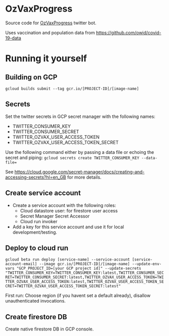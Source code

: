 # OzVaxProgress

Source code for [OzVaxProgress](https://twitter.com/oz_vax) twitter bot.

Uses vaccination and population data from https://github.com/owid/covid-19-data


# Running it yourself

## Building on GCP

`gcloud builds submit --tag gcr.io/[PROJECT-ID]/[image-name]`


## Secrets

Set the twitter secrets in GCP secret manager with the following names:

- TWITTER_CONSUMER_KEY
- TWITTER_CONSUMER_SECRET
- TWITTER_OZVAX_USER_ACCESS_TOKEN
- TWITTER_OZVAX_USER_ACCESS_TOKEN_SECRET

Use the following command either by passing a data file or echoing the secret and piping: 
`gcloud secrets create TWITTER_CONSUMER_KEY --data-file=`

See https://cloud.google.com/secret-manager/docs/creating-and-accessing-secrets?hl=en_GB for more details.


## Create service account

- Create a service account with the following roles:
  - Cloud datastore user: for firestore user access
  - Secret Manager Secret Accessor
  - Cloud run invoker 
- Add a key for this service account and use it for local development/testing.


## Deploy to cloud run

`gcloud beta run deploy [service-name] --service-account [service-account-email] --image gcr.io/[PROJECT-ID]/[image-name] --update-env-vars "GCP_PROJECT_ID=[your GCP project id]" --update-secrets "TWITTER_CONSUMER_KEY=TWITTER_CONSUMER_KEY:latest,TWITTER_CONSUMER_SECRET=TWITTER_CONSUMER_SECRET:latest,TWITTER_OZVAX_USER_ACCESS_TOKEN=TWITTER_OZVAX_USER_ACCESS_TOKEN:latest,TWITTER_OZVAX_USER_ACCESS_TOKEN_SECRET=TWITTER_OZVAX_USER_ACCESS_TOKEN_SECRET:latest"`

First run:
Choose region (if you havent set a default already), disallow unauthenticated invocations.

## Create firestore DB

Create native firestore DB in GCP console.

